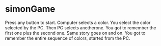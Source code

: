 # simonGame
Press any button to start.
Computer selects a color.
You select the color selected by the PC.
Then PC selects anotherone.
You got to remember the first one plus the second one.
Same story goes on and on.
You got to remember the entire sequence of colors, started from the PC.
